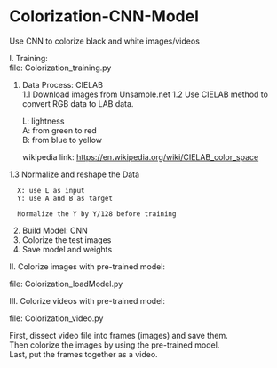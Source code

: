 # Colorization-CNN-Model  

Use CNN to colorize black and white images/videos  

I. Training:  
file: Colorization_training.py  

1. Data Process: CIELAB  
  1.1 Download images from Unsample.net
  1.2 Use CIELAB method to convert RGB data to LAB data.  

      L: lightness  
      A: from green to red  
      B: from blue to yellow  

    wikipedia link: https://en.wikipedia.org/wiki/CIELAB_color_space  

  1.3 Normalize and reshape the Data  

      X: use L as input  
      Y: use A and B as target  

      Normalize the Y by Y/128 before training  

2. Build Model: CNN  
3. Colorize the test images  
4. Save model and weights  

II. Colorize images with pre-trained model:  

  file: Colorization_loadModel.py  


III. Colorize videos with pre-trained model:  

  file: Colorization_video.py  

  First, dissect video file into frames (images) and save them.  
  Then colorize the images by using the pre-trained model.  
  Last, put the frames together as a video.  
